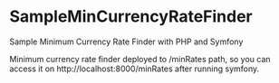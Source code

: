 # SampleMinCurrencyRateFinder
Sample Minimum Currency Rate Finder with PHP and Symfony

Minimum currency rate finder deployed to /minRates path, so you can access it on http://localhost:8000/minRates after running symfony. 
